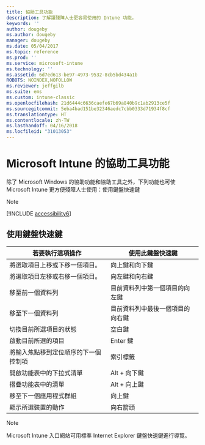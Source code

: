 ```yaml
---
title: 協助工具功能
description: 了解讓殘障人士更容易使用的 Intune 功能。
keywords: ''
author: dougeby
ms.author: dougeby
manager: dougeby
ms.date: 05/04/2017
ms.topic: reference
ms.prod: ''
ms.service: microsoft-intune
ms.technology: ''
ms.assetid: 6d7ed613-be97-4973-9532-8cb5bd434a1b
ROBOTS: NOINDEX,NOFOLLOW
ms.reviewer: jeffgilb
ms.suite: ems
ms.custom: intune-classic
ms.openlocfilehash: 21d6444c6636caefe67b69a840b9c1ab2913ce5f
ms.sourcegitcommit: 5eba4bad151be32346aedc7cbb0333d71934f8cf
ms.translationtype: HT
ms.contentlocale: zh-TW
ms.lasthandoff: 04/16/2018
ms.locfileid: "31013053"
---
```

# <a name="accessibility-features-of-microsoft-intune"></a>Microsoft Intune 的協助工具功能
除了 Microsoft Windows 的協助功能和協助工具之外，下列功能也可使 Microsoft Intune 更方便殘障人士使用：使用鍵盤快速鍵

> [!NOTE]
> [!INCLUDE [accessibility6](./includes/accessibility6_md.md)]

## <a name="using-keyboard-shortcuts"></a>使用鍵盤快速鍵

|                        若要執行這項操作                         |            使用此鍵盤快速鍵             |
|-----------------------------------------------------------|---------------------------------------------------|
|          將選取項目上移或下移一個項目。          |                 向上鍵和向下鍵                 |
|        將選取項目左移或右移一個項目。         |               向左鍵和向右鍵                |
|                 移至前一個資料列                  | 目前資料列中第一個項目的向左鍵 |
|                   移至下一個資料列                    | 目前資料列中最後一個項目的向右鍵 |
|      切換目前所選項目的狀態      |                     空白鍵                      |
|           啟動目前所選的項目            |                       Enter 鍵                       |
| 將輸入焦點移到定位順序的下一個控制項 |                        索引標籤                        |
|             開啟功能表中的下拉式清單             |                 Alt + 向下鍵                  |
|                摺疊功能表中的清單                |                  Alt + 向上鍵                   |
|            移至下一個應用程式群組             |                     向上鍵                      |
|         顯示所選裝置的動作         |                    向右箭頭                    |

> [!NOTE]
> Microsoft Intune 入口網站可用標準 Internet Explorer 鍵盤快速鍵進行導覽。
